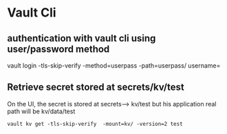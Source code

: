 # Vault Cli 

## authentication with vault cli using user/password method 
vault login -tls-skip-verify -method=userpass -path=userpass/ username=<USERNAME>


## Retrieve secret stored at secrets/kv/test 
On the UI, the secret is stored at secrets--> kv/test but his application real path will be kv/data/test  
```hcl
vault kv get -tls-skip-verify  -mount=kv/ -version=2 test
```
